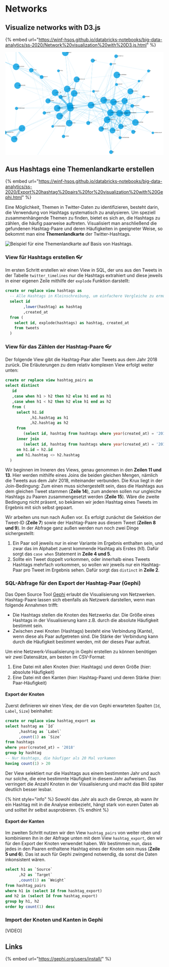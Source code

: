 # Networks

## Visualize networks with D3.js

{% embed url="https://winf-hsos.github.io/databricks-notebooks/big-data-analytics/ss-2020/Network%20visualization%20with%20D3.js.html" %}

![A network visualization using force layout with D3.js](<../../../.gitbook/assets/image (7).png>)

## Aus Hashtags eine Themenlandkarte erstellen

{% embed url="https://winf-hsos.github.io/databricks-notebooks/big-data-analytics/ss-2020/Export%20hashtag%20pairs%20for%20visualization%20with%20Gephi.html" %}

Eine Möglichkeit, Themen in Twitter-Daten zu identifizieren, besteht darin, die Verwendung von Hashtags systematisch zu analysieren. Um speziell zusammenhängende Themen zu finden, bietet es sich an, die Hashtags zu zählen, die häufig paarweise auftreten. Visualisiert man anschließend die gefundenen Hashtag-Paare und deren Häufigkeiten in geeigneter Weise, so bekommt man eine **Themenlandkarte** der Twitter-Hashtags.

![Beispiel für eine Themenlandkarte auf Basis von Hashtags.](../../../.gitbook/assets/hashtag\_network.png)

### View für Hashtags erstellen :eyeglasses:&#x20;

Im ersten Schritt erstellen wir einen View in SQL, der uns aus den Tweets in der Tabelle `twitter_timelines` nur die Hashtags extrahiert und diese jeweils in einer eigenen Zeile mithilfe der `explode` Funktion darstellt:

```sql
create or replace view hashtags as
  -- Alle Hashtags in Kleinschreibung, um einfachere Vergleiche zu ermöglichen
  select id
        ,lower(hashtag) as hashtag
        ,created_at
  from (
    select id, explode(hashtags) as hashtag, created_at
    from tweets
  )
```

### View für das Zählen der Hashtag-Paare :eyeglasses:&#x20;

Der folgende View gibt die Hashtag-Paar aller Tweets aus dem Jahr 2018 zurück. Die Erläuterungen zu dem relativ komplexen View erfolgt weiter unten:

```sql
create or replace view hashtag_pairs as
select distinct
   id
   ,case when h1 > h2 then h2 else h1 end as h1
   ,case when h1 < h2 then h2 else h1 end as h2 
   from (
     select h1.id
           ,h1.hashtag as h1
           ,h2.hashtag as h2 
     from 
        (select id, hashtag from hashtags where year(created_at) = '2018') h1
     inner join 
        (select id, hashtag from hashtags where year(created_at) = '2018') h2
     on h1.id = h2.id
     and h1.hashtag <> h2.hashtag
  )
```

Wir beginnen im Inneren des Views, genau genommen in den **Zeilen 11 und 13**. Hier werden mithilfe eines Joins die beiden gleichen Mengen, nämlich die Tweets aus dem Jahr 2018, miteinander verbunden. Die Krux liegt in der Join-Bedingung: Zum einen muss sichergestellt sein, dass die Hashtags aus dem gleichen Tweet stammen (**Zeile 14**), zum anderen sollen nur ungleiche Hashtags zu Paaren zusammengesetzt werden (**Zeile 15**). Wäre die zweite Bedingung nicht präsent, so bekämen wir jeden Hashtag eines Tweets im Ergebnis mit sich selbst gepaart.

Wir arbeiten uns nun nach Außen vor. Es erfolgt zunächst die Selektion der Tweet-ID (**Zeile 7**) sowie der Hashtag-Paare aus diesem Tweet (**Zeilen 8 und 9**). In der Abfrage ganz außen werden nun noch zwei Dinge sichergestellt:

1. Ein Paar soll jeweils nur in einer Variante im Ergebnis enthalten sein, und zwar das im Alphabet zuerst kommende Hashtag als Erstes (h1). Dafür sorgt das `case when` Statement in **Zeile 4 und 5**.
2. Sollte ein Tweet doppelt vorkommen, oder innerhalb eines Tweets Hashtags mehrfach vorkommen, so wollen wir jeweils nur ein Hashtag-Paar pro Tweet im Ergebnis sehen. Dafür sorgt das `distinct` in **Zeile 2**.

### SQL-Abfrage für den Export der Hashtag-Paar (Gephi)

Das Open Source Tool [Gephi](https://gephi.org/) erlaubt die Visualisierung von Netzwerken. Hashtag-Paare lassen sich ebenfalls als Netzwerk darstellen, wenn man folgende Annahmen trifft:

* Die Hashtags stellen die Knoten des Netzwerks dar. Die Größe eines Hashtags in der Visualisierung kann z.B. durch die absolute Häufigkeit bestimmt sein.
* Zwischen zwei Knoten (Hashtags) besteht eine Verbindung (Kante), wenn diese als Paar aufgetreten sind. Die Stärke der Verbindung kann durch die Häufigkeit bestimmt werden, mit der dieses Paar auftrat.

Um eine Netzwerk-Visualisierung in Gephi erstellen zu können benötigen wir zwei Datensätze, am besten im CSV-Format:

1. Eine Datei mit allen Knoten (hier: Hashtags) und deren Größe (hier: absolute Häufigkeit)
2. Eine Datei mit den Kanten (hier: Hashtag-Paare) und deren Stärke (hier: Paar-Häufigkeit)

#### Export der Knoten

Zuerst definieren wir einen View, der die von Gephi erwarteten Spalten (`Id`, `Label`, `Size`) beinhaltet:

```sql
create or replace view hashtag_export as
select hashtag as `Id`
      ,hashtag as `Label`
      ,count(1) as `Size`
from hashtags
where year(created_at) = '2018'
group by hashtag
-- Nur Hashtags, die häufiger als 20 Mal vorkamen
having count(1) > 20
```

Der View selektiert nur die Hashtags aus einem bestimmten Jahr und auch nur solche, die eine bestimmte Häufigkeit in diesem Jahr aufweisen. Das verringert die Anzahl Knoten in der Visualisierung und macht das Bild später deutlich besser lesbar.

{% hint style="info" %}
Sowohl das Jahr als auch die Grenze, ab wann ihr ein Hashtag mit in die Analyse einbezieht, hängt stark von euren Daten ab und solltet ihr selbst ausprobieren.
{% endhint %}

#### Export der Kanten

Im zweiten Schritt nutzen wir den View `hashtag_pairs` von weiter oben und kombinieren ihn in der Abfrage unten mit dem View `hashtag_export`, den wir für den Export der Knoten verwendet haben. Wir bestimmen nun, dass jedes in den Paaren enthaltene Hashtag eines der Knoten sein muss (**Zeile 5 und 6**). Das ist auch für Gephi zwingend notwendig, da sonst die Daten inkonsistent wären.

```sql
select h1 as `Source`
      ,h2 as `Target`
      ,count(1) as `Weight`
from hashtag_pairs 
where h1 in (select Id from hashtag_export)
and h2 in (select Id from hashtag_export)
group by h1, h2
order by count(1) desc
```

### Import der Knoten und Kanten in Gephi

\[VIDEO]

## Links

{% embed url="https://gephi.org/users/install/" %}

